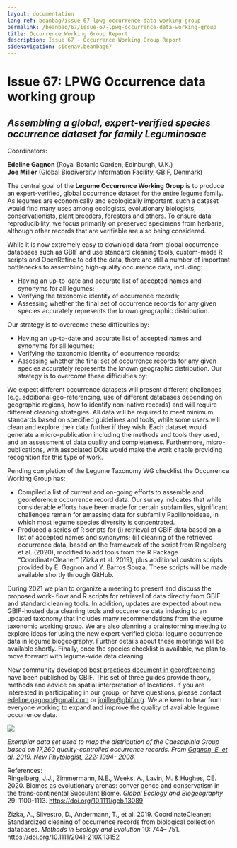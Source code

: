 ```yaml
---
layout: documentation
lang-ref: beanbag/issue-67-lpwg-occurrence-data-working-group
permalink: /beanbag/67/issue-67-lpwg-occurrence-data-working-group
title: Occurrence Working Group Report
description: Issue 67 - Occurrence Working Group Report
sideNavigation: sidenav.beanbag67
---
```


# Issue 67: LPWG Occurrence data working group

## *Assembling a global, expert-verified species occurrence dataset for family Leguminosae*

Coordinators:

**Edeline Gagnon** (Royal Botanic Garden, Edinburgh, U.K.)  
**Joe Miller** (Global Biodiversity Information Facility, GBIF, Denmark)

The central goal of the **Legume Occurrence Working Group** is to produce an expert-verified, global occurrence dataset for the entire legume family. As legumes are economically and ecologically important, such a dataset would find many uses among ecologists, evolutionary biologists, conservationists, plant breeders, foresters and others. To ensure data reproducibility, we focus primarily on preserved specimens from herbaria, although other records that are verifiable are also being considered.

While it is now extremely easy to download data from global occurrence databases such as GBIF and use standard cleaning tools, custom-made R scripts and OpenRefine to edit the data, there are still a number of important bottlenecks to assembling high-quality occurrence data, including:

* Having an up-to-date and accurate list of accepted names and synonyms for all legumes;
* Verifying the taxonomic identity of occurrence records;
* Assessing whether the final set of occurrence records for any given species accurately represents the known geographic distribution.

Our strategy is to overcome these difficulties by:

* Having an up-to-date and accurate list of accepted names and synonyms for all legumes;
* Verifying the taxonomic identity of occurrence records;
* Assessing whether the final set of occurrence records for any given species accurately represents the known geographic distribution. Our strategy is to overcome these difficulties by:

We expect different occurrence datasets will present different challenges (e.g. additional geo-referencing, use of different databases depending on geographic regions, how to identify non-native records) and will require different cleaning strategies. All data will be required to meet minimum standards based on specified guidelines and tools, while some users will clean and explore their data further if they wish. Each dataset would generate a micro-publication including the methods and tools they used, and an assessment of data quality and completeness. Furthermore, micro-publications, with associated DOIs would make the work citable providing recognition for this type of work.

Pending completion of the Legume Taxonomy WG checklist the Occurrence Working Group has:

* Compiled a list of current and on-going efforts to assemble and georeference occurrence record data. Our survey indicates that while considerable efforts have been made for certain subfamilies, significant challenges remain for amassing data for subfamily Papilionoideae, in which most legume species diversity is concentrated.
* Produced a series of R scripts for (i) retrieval of GBIF data based on a list of accepted names and synonyms; (ii) cleaning of the retrieved occurrence data, based on the framework of the script from Ringelberg et al. (2020), modified to add tools from the R Package “CoordinateCleaner” (Zizka et al. 2019), plus additional custom scripts provided by E. Gagnon and Y. Barros Souza. These scripts will be made available shortly through GitHub.

During 2021 we plan to organize a meeting to present and discuss the proposed work- flow and R scripts for retrieval of data directly from GBIF and standard cleaning tools. In addition, updates are expected about new GBIF-hosted data cleaning tools and occurrence data indexing to an updated taxonomy that includes many recommendations from the legume taxonomic working group. We are also planning a brainstorming meeting to explore ideas for using the new expert-verified global legume occurrence data in legume biogeography. Further details about these meetings will be available shortly. Finally, once the species checklist is available, we plan to move forward with legume-wide data cleaning.

New community developed [best practices document in georeferencing](https://docs.gbif.org/georeferencing-best-practices/1.0/en/) have been published by GBIF. This set of three guides provide theory, methods and advice on spatial interpretation of locations. If you are interested in participating in our group, or have questions, please contact <edeline.gagnon@gmail.com> or <jmiller@gbif.org>. We are keen to hear from everyone working to expand and improve the quality of available legume occurrence data.


![](/assets/images/occurrenceMap.png)

*Exemplar data set used to map the distribution of the Caesalpinia Group based on 17,260 quality-controlled occurrence records. From [Gagnon, E. et al. 2019. New Phytologist, 222: 1994- 2008.](https://doi.org/10.1111/nph.15633)*

References:  
Ringelberg, J.J., Zimmermann, N.E., Weeks, A., Lavin, M. & Hughes, CE. 2020. Biomes as evolutionary arenas: conver gence and conservatism in the trans-continental Succulent Biome. *Global Ecology and Biogeography* 29: 1100-1113. <https://doi.org/10.1111/geb.13089>

Zizka, A., Silvestro, D., Andermann, T., et al. 2019. CoordinateCleaner: Standardized cleaning of occurrence records from biological collection databases. *Methods in Ecology and Evolution* 10: 744– 751. <https://doi.org/10.1111/2041-210X.13152>
